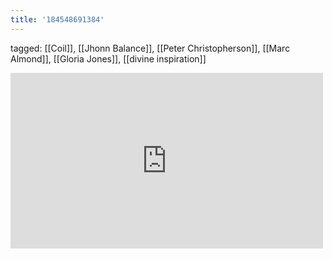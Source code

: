 ```yaml
---
title: '184548691384'
---
```

tagged: [[Coil]], [[Jhonn Balance]], [[Peter Christopherson]], [[Marc Almond]], [[Gloria Jones]], [[divine inspiration]]
<iframe allow="accelerometer; autoplay; clipboard-write; encrypted-media; gyroscope; picture-in-picture" allowfullscreen="" frameborder="0" height="281" id="youtube_iframe" src="https://www.youtube.com/embed/4GUnUGKgWDY?feature=oembed&amp;enablejsapi=1&amp;origin=https://safe.txmblr.com&amp;wmode=opaque" width="500"></iframe>